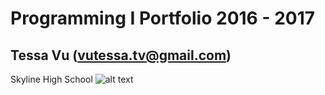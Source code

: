 # Programming I Portfolio 2016 - 2017
## Tessa Vu (vutessa.tv@gmail.com)
Skyline High School
![alt text](https://tessavu.github.io/Programming-I-Portfolio/pic.png "Logo Title Text 1")
